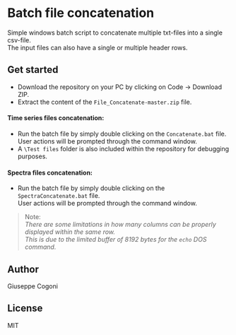 # Batch file concatenation
Simple windows batch script to concatenate multiple txt-files into a single csv-file. \
The input files can also have a single or multiple header rows.

## Get started
- Download the repository on your PC by clicking on Code -> Download ZIP.
- Extract the content of the `File_Concatenate-master.zip` file.
#### Time series files concatenation:
- Run the batch file by simply double clicking on the `Concatenate.bat` file. \
User actions will be prompted through the command window.
- A `\Test files` folder is also included within the repository for debugging purposes.
#### Spectra files concatenation:
- Run the batch file by simply double clicking on the `SpectraConcatenate.bat` file. \
User actions will be prompted through the command window.
>Note: \
>*There are some limitations in how many columns can be properly displayed within the same row. \
>This is due to the limited buffer of 8192 bytes for the `echo` DOS command.*

## Author
   Giuseppe Cogoni

## License
   MIT
